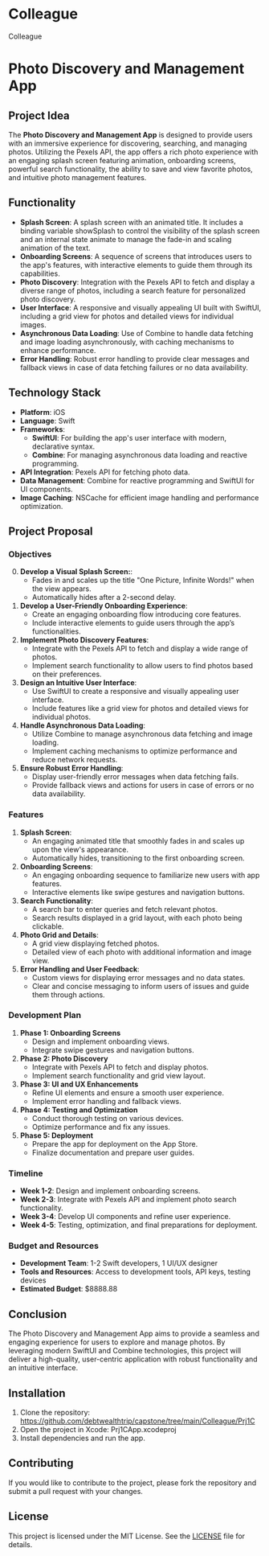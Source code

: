 # Colleague
Colleague
# Photo Discovery and Management App

## Project Idea
The **Photo Discovery and Management App** is designed to provide users with an immersive experience for discovering, searching, and managing photos. Utilizing the Pexels API, the app offers a rich photo experience with an engaging splash screen featuring animation, onboarding screens, powerful search functionality, the ability to save and view favorite photos, and intuitive photo management features.

## Functionality
- **Splash Screen**: A splash screen with an animated title. It includes a binding variable showSplash to control the visibility of the splash screen and an 
    internal state animate to manage the fade-in and scaling animation of the text.
- **Onboarding Screens**: A sequence of screens that introduces users to the app's features, with interactive elements to guide them through its capabilities.
- **Photo Discovery**: Integration with the Pexels API to fetch and display a diverse range of photos, including a search feature for personalized photo discovery.
- **User Interface**: A responsive and visually appealing UI built with SwiftUI, including a grid view for photos and detailed views for individual images.
- **Asynchronous Data Loading**: Use of Combine to handle data fetching and image loading asynchronously, with caching mechanisms to enhance performance.
- **Error Handling**: Robust error handling to provide clear messages and fallback views in case of data fetching failures or no data availability.

## Technology Stack
- **Platform**: iOS
- **Language**: Swift
- **Frameworks**:
  - **SwiftUI**: For building the app's user interface with modern, declarative syntax.
  - **Combine**: For managing asynchronous data loading and reactive programming.
- **API Integration**: Pexels API for fetching photo data.
- **Data Management**: Combine for reactive programming and SwiftUI for UI components.
- **Image Caching**: NSCache for efficient image handling and performance optimization.

## Project Proposal

### Objectives
0. **Develop a Visual Splash Screen:**:
   - Fades in and scales up the title "One Picture, Infinite Words!" when the view appears.
   - Automatically hides after a 2-second delay.
1. **Develop a User-Friendly Onboarding Experience**:
   - Create an engaging onboarding flow introducing core features.
   - Include interactive elements to guide users through the app’s functionalities.
2. **Implement Photo Discovery Features**:
   - Integrate with the Pexels API to fetch and display a wide range of photos.
   - Implement search functionality to allow users to find photos based on their preferences.
3. **Design an Intuitive User Interface**:
   - Use SwiftUI to create a responsive and visually appealing user interface.
   - Include features like a grid view for photos and detailed views for individual photos.
4. **Handle Asynchronous Data Loading**:
   - Utilize Combine to manage asynchronous data fetching and image loading.
   - Implement caching mechanisms to optimize performance and reduce network requests.
5. **Ensure Robust Error Handling**:
   - Display user-friendly error messages when data fetching fails.
   - Provide fallback views and actions for users in case of errors or no data availability.

### Features
1. **Splash Screen**:
   - An engaging animated title that smoothly fades in and scales up upon the view's appearance.
   - Automatically hides, transitioning to the first onboarding screen.
1. **Onboarding Screens**:
   - An engaging onboarding sequence to familiarize new users with app features.
   - Interactive elements like swipe gestures and navigation buttons.
2. **Search Functionality**:
   - A search bar to enter queries and fetch relevant photos.
   - Search results displayed in a grid layout, with each photo being clickable.
3. **Photo Grid and Details**:
   - A grid view displaying fetched photos.
   - Detailed view of each photo with additional information and image view.
4. **Error Handling and User Feedback**:
   - Custom views for displaying error messages and no data states.
   - Clear and concise messaging to inform users of issues and guide them through actions.

### Development Plan
1. **Phase 1: Onboarding Screens**
   - Design and implement onboarding views.
   - Integrate swipe gestures and navigation buttons.
2. **Phase 2: Photo Discovery**
   - Integrate with Pexels API to fetch and display photos.
   - Implement search functionality and grid view layout.
3. **Phase 3: UI and UX Enhancements**
   - Refine UI elements and ensure a smooth user experience.
   - Implement error handling and fallback views.
4. **Phase 4: Testing and Optimization**
   - Conduct thorough testing on various devices.
   - Optimize performance and fix any issues.
5. **Phase 5: Deployment**
   - Prepare the app for deployment on the App Store.
   - Finalize documentation and prepare user guides.

### Timeline
- **Week 1-2**: Design and implement onboarding screens.
- **Week 2-3**: Integrate with Pexels API and implement photo search functionality.
- **Week 3-4**: Develop UI components and refine user experience.
- **Week 4-5**: Testing, optimization, and final preparations for deployment.

### Budget and Resources
- **Development Team**: 1-2 Swift developers, 1 UI/UX designer
- **Tools and Resources**: Access to development tools, API keys, testing devices
- **Estimated Budget**: $8888.88

## Conclusion
The Photo Discovery and Management App aims to provide a seamless and engaging experience for users to explore and manage photos. By leveraging modern SwiftUI and Combine technologies, this project will deliver a high-quality, user-centric application with robust functionality and an intuitive interface.

## Installation
1. Clone the repository: https://github.com/debtwealthtrip/capstone/tree/main/Colleague/Prj1C
2. Open the project in Xcode: Prj1CApp.xcodeproj
3. Install dependencies and run the app.

## Contributing
If you would like to contribute to the project, please fork the repository and submit a pull request with your changes.

## License
This project is licensed under the MIT License. See the [LICENSE](LICENSE) file for details.
